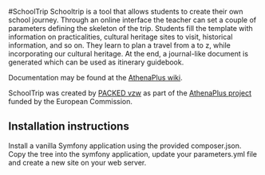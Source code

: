 #SchoolTrip
Schooltrip is a tool that allows students to create their own school journey. Through an online interface the teacher can set a couple of parameters defining the skeleton of the trip. Students fill the template with information on practicalities, cultural heritage sites to visit, historical information, and so on. They learn to plan a travel from a to z, while incorporating our cultural heritage. At the end, a journal-like document is generated which can be used as itinerary guidebook.

Documentation may be found at the [AthenaPlus wiki](http://wiki.athenaplus.eu/index.php/SchoolTrip).
 
SchoolTrip was created by [PACKED vzw](http://packed.be/) as part of the [AthenaPlus project](http://www.athenaplus.eu/) funded by the European Commission.

## Installation instructions
Install a vanilla Symfony application using the provided composer.json. Copy the tree into the symfony application, update your parameters.yml file and create a new site on your web server.
